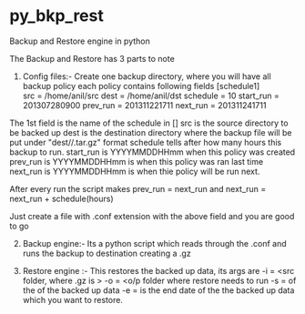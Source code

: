 py_bkp_rest
===========

Backup and Restore engine in python

The Backup and Restore has 3 parts to note

1. Config files:- Create one backup directory, where you will have all backup policy each policy contains following fields
[schedule1]             
src = /home/anil/src
dest = /home/anil/dst
schedule = 10
start_run = 201307280900
prev_run = 201311221711
next_run = 201311241711

The 1st field is the name of the schedule in []
src is the source directory to be backed up
dest is the destination directory where the backup file will be put under "dest/<schedule1>/<date>.tar.gz" format
schedule tells after how many hours this backup to run.
start_run is YYYYMMDDHHmm when this policy was created
prev_run is YYYYMMDDHHmm is when this policy was ran last time
next_run is YYYYMMDDHHmm is when thie policy will be run next.

After every run the script makes prev_run = next_run and next_run = next_run + schedule(hours)

Just create a file with .conf extension with the above field and you are good to go

2. Backup engine:- Its a python script which reads through the .conf and runs the backup to destination creating a .gz

3. Restore engine :- This restores the backed up data, its args are
             -i = <src folder, where .gz is >
             -o = <o/p folder where restore needs to run
             -s = <start date YYYYMMDDhhmm> of the of the backed up data
             -e = <end data YYYYMMDDhhmm> is the end date of the the backed up data which you want to restore.

